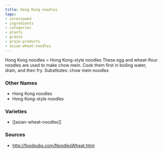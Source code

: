 ```yaml
---
title: Hong Kong noodles
tags:
- unreviewed
- ingredients
- categories
- plants
- grains
- grain-products
- asian-wheat-noodles
---
```

Hong Kong noodles = Hong Kong-style noodles These egg and wheat-flour noodles are used to make chow mein. Cook them first in boiling water, drain, and then fry. Substitutes: chow mein noodles

### Other Names

* Hong Kong noodles
* Hong Kong-style noodles

### Varieties

* [[asian-wheat-noodles]]

### Sources
* http://foodsubs.com/NoodlesWheat.html
